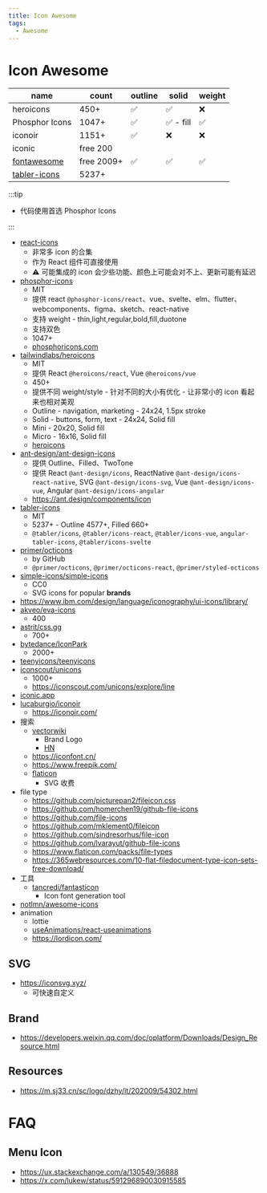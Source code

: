 ```yaml
---
title: Icon Awesome
tags:
  - Awesome
---
```


# Icon Awesome

| name           | count      | outline | solid     | weight |
| -------------- | ---------- | ------- | --------- | ------ |
| heroicons      | 450+       | ✅      | ✅        | ❌     |
| Phosphor Icons | 1047+      | ✅      | ✅ - fill | ✅     |
| iconoir        | 1151+      | ✅      | ❌        | ❌     |
| iconic         | free 200   |
| [fontawesome]  | free 2009+ | ✅      | ✅        | ✅     |
| [tabler-icons] | 5237+      |

:::tip

- 代码使用首选 Phosphor Icons

:::

[tabler-icons]: https://github.com/tabler/tabler-icons
[fontawesome]: https://fontawesome.com/
[flaticon]: https://www.flaticon.com/

- [react-icons](http://react-icons.github.io/react-icons)
  - 非常多 icon 的合集
  - 作为 React 组件可直接使用
  - ⚠️ 可能集成的 icon 会少些功能、颜色上可能会对不上、更新可能有延迟
- [phosphor-icons](https://github.com/phosphor-icons/homepage)
  - MIT
  - 提供 react `@phosphor-icons/react`、vue、svelte、elm、flutter、webcomponents、figma、sketch、react-native
  - 支持 weight - thin,light,regular,bold,fill,duotone
  - 支持双色
  - 1047+
  - [phosphoricons.com](https://phosphoricons.com/)
- [tailwindlabs/heroicons](https://github.com/tailwindlabs/heroicons)
  - MIT
  - 提供 React `@heroicons/react`, Vue `@heroicons/vue`
  - 450+
  - 提供不同 weight/style - 针对不同的大小有优化 - 让非常小的 icon 看起来也相对美观
  - Outline - navigation, marketing - 24x24, 1.5px stroke
  - Solid - buttons, form, text - 24x24, Solid fill
  - Mini - 20x20, Solid fill
  - Micro - 16x16, Solid fill
  - [heroicons](https://heroicons.com)
- [ant-design/ant-design-icons](https://github.com/ant-design/ant-design-icons)
  - 提供 Outline、Filled、TwoTone
  - 提供 React `@ant-design/icons`, ReactNative `@ant-design/icons-react-native`, SVG `@ant-design/icons-svg`, Vue `@ant-design/icons-vue`, Angular `@ant-design/icons-angular`
  - https://ant.design/components/icon
- [tabler-icons]
  - MIT
  - 5237+ - Outline 4577+, Filled 660+
  - `@tabler/icons`, `@tabler/icons-react`, `@tabler/icons-vue`, `angular-tabler-icons`, `@tabler/icons-svelte`
- [primer/octicons](https://github.com/primer/octicons)
  - by GitHub
  - `@primer/octicons`, `@primer/octicons-react`, `@primer/styled-octicons`
- [simple-icons/simple-icons](https://github.com/simple-icons/simple-icons)
  - CC0
  - SVG icons for popular **brands**
- https://www.ibm.com/design/language/iconography/ui-icons/library/
- [akveo/eva-icons](https://github.com/akveo/eva-icons)
  - 400
- [astrit/css.gg](https://github.com/astrit/css.gg)
  - 700+
- [bytedance/IconPark](https://github.com/bytedance/IconPark)
  - 2000+
- [teenyicons/teenyicons](https://github.com/teenyicons/teenyicons)
- [iconscout/unicons](https://github.com/iconscout/unicons)
  - 1000+
  - https://iconscout.com/unicons/explore/line
- [iconic.app](https://iconic.app/)
- [lucaburgio/iconoir](https://github.com/lucaburgio/iconoir)
  - https://iconoir.com/
- 搜索
  - [vectorwiki](https://vectorwiki.com/)
    - Brand Logo
    - [HN](https://news.ycombinator.com/item?id=31423774)
  - https://iconfont.cn/
  - https://www.freepik.com/
  - [flaticon]
    - SVG 收费
- file type
  - https://github.com/picturepan2/fileicon.css
  - https://github.com/homerchen19/github-file-icons
  - https://github.com/file-icons
  - https://github.com/mklement0/fileicon
  - https://github.com/sindresorhus/file-icon
  - https://github.com/lvarayut/github-file-icons
  - https://www.flaticon.com/packs/file-types
  - https://365webresources.com/10-flat-filedocument-type-icon-sets-free-download/
- 工具
  - [tancredi/fantasticon](https://github.com/tancredi/fantasticon)
    - Icon font generation tool
- [notlmn/awesome-icons](https://github.com/notlmn/awesome-icons)
- animation
  - lottie
  - [useAnimations/react-useanimations](https://github.com/useAnimations/react-useanimations)
  - https://lordicon.com/

## SVG

- https://iconsvg.xyz/
  - 可快速自定义

## Brand

- https://developers.weixin.qq.com/doc/oplatform/Downloads/Design_Resource.html

## Resources

- https://m.sj33.cn/sc/logo/dzhy/it/202009/54302.html

# FAQ

## Menu Icon

- https://ux.stackexchange.com/a/130549/36888
- https://x.com/lukew/status/591296890030915585
